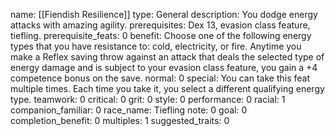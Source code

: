 name: [[Fiendish Resilience]]
type: General
description: You dodge energy attacks with amazing agility.
prerequisites: Dex 13, evasion class feature, tiefling.
prerequisite_feats: 0
benefit: Choose one of the following energy types that you have resistance to: cold, electricity, or fire. Anytime you make a Reflex saving throw against an attack that deals the selected type of energy damage and is subject to your evasion class feature, you gain a +4 competence bonus on the save.
normal: 0
special: You can take this feat multiple times. Each time you take it, you select a different qualifying energy type.
teamwork: 0
critical: 0
grit: 0
style: 0
performance: 0
racial: 1
companion_familiar: 0
race_name: Tiefling
note: 0
goal: 0
completion_benefit: 0
multiples: 1
suggested_traits: 0
